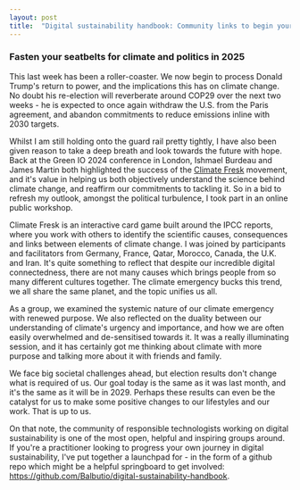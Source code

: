```yaml
---
layout: post
title:  "Digital sustainability handbook: Community links to begin your journey."
---
```


### Fasten your seatbelts for climate and politics in 2025

This last week has been a roller-coaster. We now begin to process Donald Trump's return to power, and the implications this has on climate change. No doubt his re-election will reverberate around COP29 over the next two weeks - he is expected to once again withdraw the U.S. from the Paris agreement, and abandon commitments to reduce emissions inline with 2030 targets.

Whilst I am still holding onto the guard rail pretty tightly, I have also been given reason to take a deep breath and look towards the future with hope. Back at the Green IO 2024 conference in London, Ishmael Burdeau and James Martin both highlighted the success of the [Climate Fresk](https://climatefresk.org/world/) movement, and it's value in helping us both objectively understand the science behind climate change, and reaffirm our commitments to tackling it. So in a bid to refresh my outlook, amongst the political turbulence, I took part in an online public workshop.

Climate Fresk is an interactive card game built around the IPCC reports, where you work with others to identify the scientific causes, consequences and links between elements of climate change. I was joined by participants and facilitators from Germany, France, Qatar, Morocco, Canada, the U.K. and Iran. It's quite something to reflect that despite our incredible digital connectedness, there are not many causes which brings people from so many different cultures together. The climate emergency bucks this trend, we all share the same planet, and the topic unifies us all.

As a group, we examined the systemic nature of our climate emergency with renewed purpose. We also reflected on the duality between our understanding of climate's urgency and importance, and how we are often easily overwhelmed and de-sensitised towards it. It was a really illuminating session, and it has certainly got me thinking about climate with more purpose and talking more about it with friends and family.

We face big societal challenges ahead, but election results don't change what is required of us. Our goal today is the same as it was last month, and it's the same as it will be in 2029. Perhaps these results can even be the catalyst for us to make some positive changes to our lifestyles and our work. That is up to us.

On that note, the community of responsible technologists working on digital sustainability is one of the most open, helpful and inspiring groups around. If you're a practitioner looking to progress your own journey in digital sustainability, I've put together a launchpad for - in the form of a github repo which might be a helpful springboard to get involved: https://github.com/Balbutio/digital-sustainability-handbook.